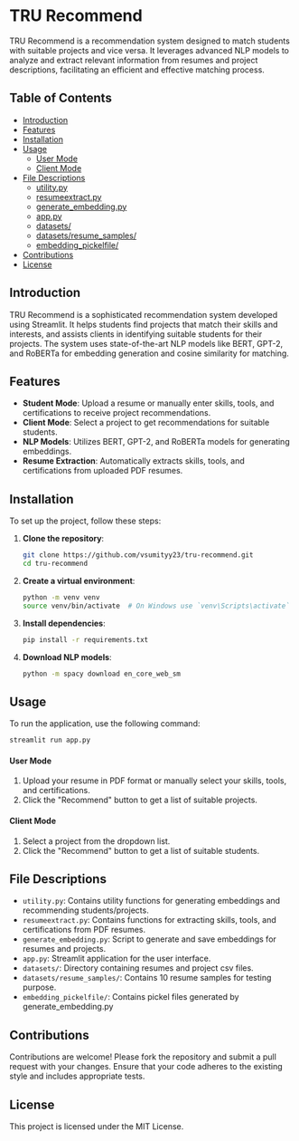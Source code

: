 # TRU Recommend

TRU Recommend is a recommendation system designed to match students with suitable projects and vice versa. It leverages advanced NLP models to analyze and extract relevant information from resumes and project descriptions, facilitating an efficient and effective matching process.

## Table of Contents
- [Introduction](#introduction)
- [Features](#features)
- [Installation](#installation)
- [Usage](#usage)
  - [User Mode](#user-mode)
  - [Client Mode](#client-mode)
- [File Descriptions](#file-descriptions)
  - [utility.py](#utilitypy)
  - [resumeextract.py](#resumeextractpy)
  - [generate_embedding.py](#generate_embeddingpy)
  - [app.py](#apppy)
  - [datasets/](#datasets)
  - [datasets/resume_samples/](#)
  - [embedding_pickelfile/](#)
- [Contributions](#contributing)
- [License](#license)

## Introduction
TRU Recommend is a sophisticated recommendation system developed using Streamlit. It helps students find projects that match their skills and interests, and assists clients in identifying suitable students for their projects. The system uses state-of-the-art NLP models like BERT, GPT-2, and RoBERTa for embedding generation and cosine similarity for matching.

## Features
- **Student Mode**: Upload a resume or manually enter skills, tools, and certifications to receive project recommendations.
- **Client Mode**: Select a project to get recommendations for suitable students.
- **NLP Models**: Utilizes BERT, GPT-2, and RoBERTa models for generating embeddings.
- **Resume Extraction**: Automatically extracts skills, tools, and certifications from uploaded PDF resumes.

## Installation
To set up the project, follow these steps:

1. **Clone the repository**:
    ```sh
    git clone https://github.com/vsumityy23/tru-recommend.git
    cd tru-recommend
    ```

2. **Create a virtual environment**:
    ```sh
    python -m venv venv
    source venv/bin/activate  # On Windows use `venv\Scripts\activate`
    ```

3. **Install dependencies**:
    ```sh
    pip install -r requirements.txt
    ```

4. **Download NLP models**:
    ```sh
    python -m spacy download en_core_web_sm
    ```

## Usage
To run the application, use the following command:
```sh
streamlit run app.py
```



#### User Mode

1. Upload your resume in PDF format or manually select your skills, tools, and certifications.
2. Click the "Recommend" button to get a list of suitable projects.

#### Client Mode

1. Select a project from the dropdown list.
2. Click the "Recommend" button to get a list of suitable students.

## File Descriptions

- `utility.py`: Contains utility functions for generating embeddings and recommending students/projects.
- `resumeextract.py`: Contains functions for extracting skills, tools, and certifications from PDF resumes.
- `generate_embedding.py`: Script to generate and save embeddings for resumes and projects.
- `app.py`: Streamlit application for the user interface.
- `datasets/`: Directory containing resumes and project csv files.
- `datasets/resume_samples/`: Contains 10 resume samples for testing purpose.
- `embedding_pickelfile/`: Contains pickel files generated by generate_embedding.py

## Contributions

Contributions are welcome! Please fork the repository and submit a pull request with your changes. Ensure that your code adheres to the existing style and includes appropriate tests.

## License

This project is licensed under the MIT License.
